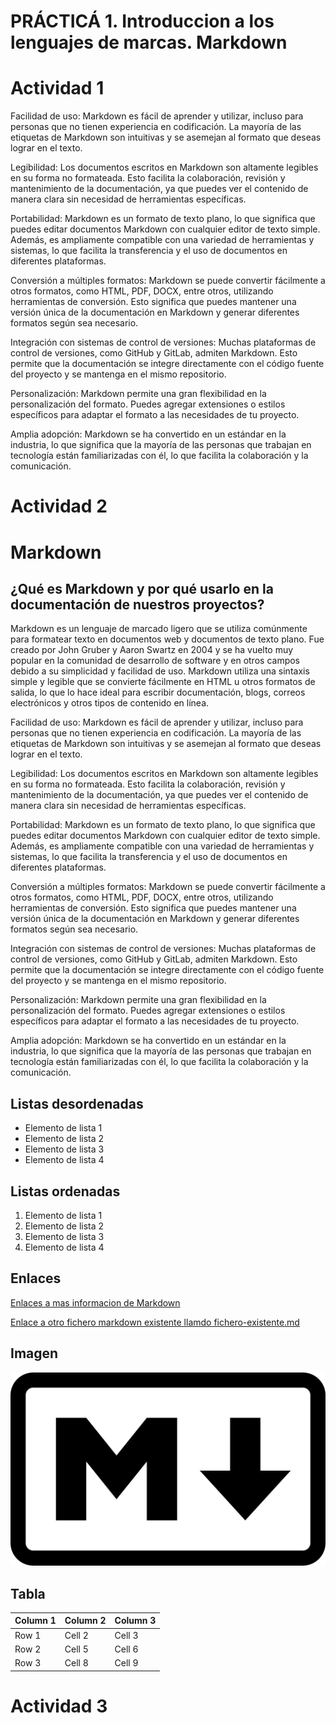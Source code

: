 # PRÁCTICÁ 1. Introduccion a los lenguajes de marcas. Markdown
# Actividad 1
Facilidad de uso: Markdown es fácil de aprender y utilizar, incluso para personas que no tienen experiencia en codificación. La mayoría de las etiquetas de Markdown son intuitivas y se asemejan al formato que deseas lograr en el texto.

Legibilidad: Los documentos escritos en Markdown son altamente legibles en su forma no formateada. Esto facilita la colaboración, revisión y mantenimiento de la documentación, ya que puedes ver el contenido de manera clara sin necesidad de herramientas específicas.

Portabilidad: Markdown es un formato de texto plano, lo que significa que puedes editar documentos Markdown con cualquier editor de texto simple. Además, es ampliamente compatible con una variedad de herramientas y sistemas, lo que facilita la transferencia y el uso de documentos en diferentes plataformas.

Conversión a múltiples formatos: Markdown se puede convertir fácilmente a otros formatos, como HTML, PDF, DOCX, entre otros, utilizando herramientas de conversión. Esto significa que puedes mantener una versión única de la documentación en Markdown y generar diferentes formatos según sea necesario.

Integración con sistemas de control de versiones: Muchas plataformas de control de versiones, como GitHub y GitLab, admiten Markdown. Esto permite que la documentación se integre directamente con el código fuente del proyecto y se mantenga en el mismo repositorio.

Personalización: Markdown permite una gran flexibilidad en la personalización del formato. Puedes agregar extensiones o estilos específicos para adaptar el formato a las necesidades de tu proyecto.

Amplia adopción: Markdown se ha convertido en un estándar en la industria, lo que significa que la mayoría de las personas que trabajan en tecnología están familiarizadas con él, lo que facilita la colaboración y la comunicación.


# Actividad 2
# Markdown
## ¿Qué es Markdown y por qué usarlo en la documentación de nuestros proyectos?
Markdown es un lenguaje de marcado ligero que se utiliza comúnmente para formatear texto en documentos web y documentos de texto plano. Fue creado por John Gruber y Aaron Swartz en 2004 y se ha vuelto muy popular en la comunidad de desarrollo de software y en otros campos debido a su simplicidad y facilidad de uso. Markdown utiliza una sintaxis simple y legible que se convierte fácilmente en HTML u otros formatos de salida, lo que lo hace ideal para escribir documentación, blogs, correos electrónicos y otros tipos de contenido en línea.

Facilidad de uso: Markdown es fácil de aprender y utilizar, incluso para personas que no tienen experiencia en codificación. La mayoría de las etiquetas de Markdown son intuitivas y se asemejan al formato que deseas lograr en el texto.

Legibilidad: Los documentos escritos en Markdown son altamente legibles en su forma no formateada. Esto facilita la colaboración, revisión y mantenimiento de la documentación, ya que puedes ver el contenido de manera clara sin necesidad de herramientas específicas.

Portabilidad: Markdown es un formato de texto plano, lo que significa que puedes editar documentos Markdown con cualquier editor de texto simple. Además, es ampliamente compatible con una variedad de herramientas y sistemas, lo que facilita la transferencia y el uso de documentos en diferentes plataformas.

Conversión a múltiples formatos: Markdown se puede convertir fácilmente a otros formatos, como HTML, PDF, DOCX, entre otros, utilizando herramientas de conversión. Esto significa que puedes mantener una versión única de la documentación en Markdown y generar diferentes formatos según sea necesario.

Integración con sistemas de control de versiones: Muchas plataformas de control de versiones, como GitHub y GitLab, admiten Markdown. Esto permite que la documentación se integre directamente con el código fuente del proyecto y se mantenga en el mismo repositorio.

Personalización: Markdown permite una gran flexibilidad en la personalización del formato. Puedes agregar extensiones o estilos específicos para adaptar el formato a las necesidades de tu proyecto.

Amplia adopción: Markdown se ha convertido en un estándar en la industria, lo que significa que la mayoría de las personas que trabajan en tecnología están familiarizadas con él, lo que facilita la colaboración y la comunicación.

## Listas desordenadas
* Elemento de lista 1
* Elemento de lista 2
* Elemento de lista 3
* Elemento de lista 4
## Listas ordenadas
1. Elemento de lista 1
2. Elemento de lista 2
3. Elemento de lista 3
4. Elemento de lista 4
## Enlaces
[Enlaces a mas informacion de Markdown](https://qabiria.com/es/recursos/blog/que-es-markdown-y-como-utilizarlo)

[Enlace a otro fichero markdown existente llamdo fichero-existente.md](https://github.com/asecval543/Tarea-Markdown/blob/main/fichero-existente.md)
## Imagen
![Esto es una imagen sobre Markdown](./imagenes/Markdown.png)
## Tabla
| Column 1 | Column 2 | Column 3 |
|----------|----------|----------|
| Row 1    | Cell 2   | Cell 3   |
| Row 2    | Cell 5   | Cell 6   |
| Row 3    | Cell 8   | Cell 9   |

# Actividad 3
